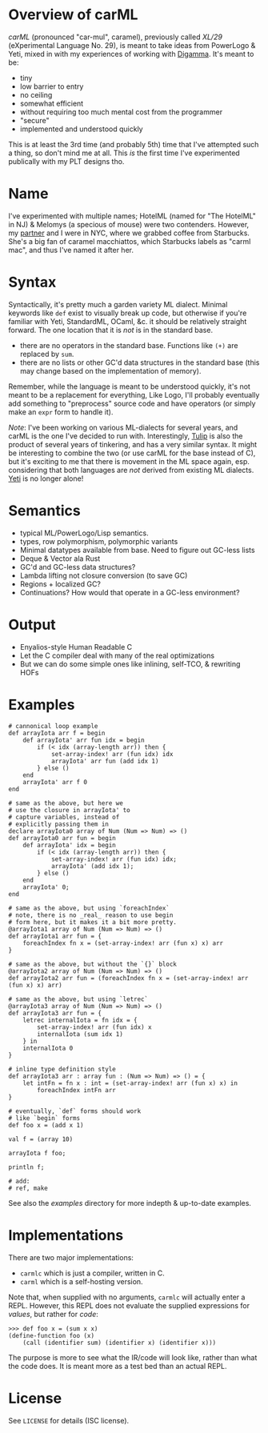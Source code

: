 # Overview of carML

_carML_ (pronounced "car-mul", caramel), previously called _XL/29_ (eXperimental Language No. 29), is meant to take ideas from PowerLogo & Yeti, mixed in with my experiences of working
with [Digamma](http://lojikil.com/p/digamma/). It's meant to be:

- tiny
- low barrier to entry
- no ceiling
- somewhat efficient
- without requiring too much mental cost from the programmer
- "secure"
- implemented and understood quickly


This is at least the 3rd time (and probably 5th) time that I've attempted such a thing, so don't mind me at all. This *is* the first time
I've experimented publically with my PLT designs tho.

# Name

I've experimented with multiple names; HotelML (named for "The HotelML" in NJ) & Melomys (a specious of mouse) were two contenders. However,
my [partner](https://twitter.com/foiltheplot) and I were in NYC, where we grabbed coffee from Starbucks. She's a big fan of caramel 
macchiattos, which Starbucks labels as "carml mac", and thus I've named it after her.

# Syntax

 Syntactically, it's pretty much a garden variety ML dialect. Minimal keywords like `def` exist to visually break up code, but otherwise
if you're familiar with Yeti, StandardML, OCaml, &c. it should be relatively straight forward. The one location that it is *not* is in the
standard base.

- there are no operators in the standard base. Functions like `(+)` are replaced by `sum`.
- there are no lists or other GC'd data structures in the standard base (this may change based on the implementation of memory).

Remember, while the language is meant to be understood quickly, it's not meant to be a replacement for everything, Like Logo, I'll probably
eventually add something to "preprocess" source code and have operators (or simply make an `expr` form to handle it).

_Note_: I've been working on various ML-dialects for several years, and carML is the one I've decided to run with. Interestingly, 
[Tulip](http://tuliplang.org/) is also the product of several years of tinkering, and has a very similar syntax. It might be interesting
to combine the two (or use carML for the base instead of C), but it's exciting to me that there is movement in the ML space again, esp.
considering that both languages are _not_ derived from existing ML dialects. [Yeti](https://mth.github.io/yeti/) is no longer alone!

# Semantics

- typical ML/PowerLogo/Lisp semantics. 
- types, row polymorphism, polymorphic variants
- Minimal datatypes available from base. Need to figure out GC-less lists
- Deque & Vector ala Rust
- GC'd and GC-less data structures?
- Lambda lifting not closure conversion (to save GC)
- Regions + localized GC?
- Continuations? How would that operate in a GC-less environment?

# Output

- Enyalios-style Human Readable C
- Let the C compiler deal with many of the real optimizations
- But we can do some simple ones like inlining, self-TCO, & rewriting HOFs

# Examples

    # cannonical loop example
    def arrayIota arr f = begin
        def arrayIota' arr fun idx = begin
            if (< idx (array-length arr)) then {
                set-array-index! arr (fun idx) idx
                arrayIota' arr fun (add idx 1)
            } else ()
        end
        arrayIota' arr f 0
    end
    
    # same as the above, but here we
    # use the closure in arrayIota' to
    # capture variables, instead of
    # explicitly passing them in
    declare arrayIota0 array of Num (Num => Num) => ()
    def arrayIota0 arr fun = begin
        def arrayIota' idx = begin
            if (< idx (array-length arr)) then {
                set-array-index! arr (fun idx) idx;
                arrayIota' (add idx 1);
            } else ()
        end
        arrayIota' 0;
    end

    # same as the above, but using `foreachIndex`
    # note, there is no _real_ reason to use begin
    # form here, but it makes it a bit more pretty.
    @arrayIota1 array of Num (Num => Num) => ()
    def arrayIota1 arr fun = {
        foreachIndex fn x = (set-array-index! arr (fun x) x) arr
    }

    # same as the above, but without the `{}` block
    @arrayIota2 array of Num (Num => Num) => ()
    def arrayIota2 arr fun = (foreachIndex fn x = (set-array-index! arr (fun x) x) arr)

    # same as the above, but using `letrec`
    @arrayIota3 array of Num (Num => Num) => ()
    def arrayIota3 arr fun = {
        letrec internalIota = fn idx = {
            set-array-index! arr (fun idx) x
            internalIota (sum idx 1)
        } in
        internalIota 0
    }

    # inline type definition style
    def arrayIota3 arr : array fun : (Num => Num) => () = {
        let intFn = fn x : int = (set-array-index! arr (fun x) x) in
            foreachIndex intFn arr
    }

    # eventually, `def` forms should work
    # like `begin` forms
    def foo x = (add x 1)
     
    val f = (array 10)
    
    arrayIota f foo;
    
    println f;

    # add:
    # ref, make

 See also the _examples_ directory for more indepth & up-to-date examples.

# Implementations

 There are two major implementations:

- `carmlc` which is just a compiler, written in C.
- `carml` which is a self-hosting version.

Note that, when supplied with no arguments, `carmlc` will actually enter a REPL. However,
this REPL does not evaluate the supplied expressions for _values_, but rather for _code_:

    >>> def foo x = (sum x x)
    (define-function foo (x)
        (call (identifier sum) (identifier x) (identifier x)))

The purpose is more to see what the IR/code will look like, rather than what the code does. It 
is meant more as a test bed than an actual REPL.

# License

See `LICENSE` for details (ISC license).
